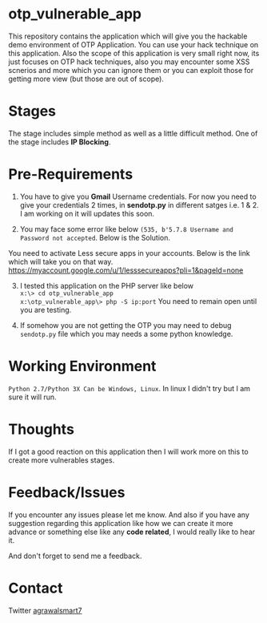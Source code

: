 # otp_vulnerable_app

This repository contains the application which will give you the hackable demo environment of OTP Application. You can use your hack technique on this application. Also the scope of this application is very small right now, its just focuses on OTP hack techniques, also you may encounter some XSS scnerios and more which you can ignore them or you can exploit those for getting more view (but those are out of scope).

Stages
======

The stage includes simple method as well as a little difficult method. One of the stage includes **IP Blocking**.


# Pre-Requirements

1. You have to give you **Gmail** Username credentials. For now you need to give your credentials 2 times, in **sendotp.py** in different satges i.e. 1 & 2. I am working on it will updates this soon.

2. You may face some error like below
`(535, b'5.7.8 Username and Password not accepted`. Below is the Solution.

You need to activate Less secure apps in your accounts. Below is the link which will take you on that way.
https://myaccount.google.com/u/1/lesssecureapps?pli=1&pageId=none

3. I tested this application on the PHP server like below<br>
  `x:\> cd otp_vulnerable_app`<br>
  `x:\otp_vulnerable_app\> php -S ip:port` You need to remain open until you are testing.  
  
4. If somehow you are not getting the OTP you may need to debug `sendotp.py` file which you may needs a some python knowledge. 
  
 # Working Environment 
 `Python 2.7/Python 3X Can be Windows, Linux`. In linux I didn't try but I am sure it will run.
  
# Thoughts

If I got a good reaction on this application then I will work more on this to create more vulnerables stages.

# Feedback/Issues

If you encounter any issues please let me know. And also if you have any suggestion regarding this application like how we can create it more advance or something else like any **code related**, I would really like to hear it.

And don't forget to send me a feedback.

# Contact
Twitter [agrawalsmart7](https://twitter.com/agrawalsmart7)
